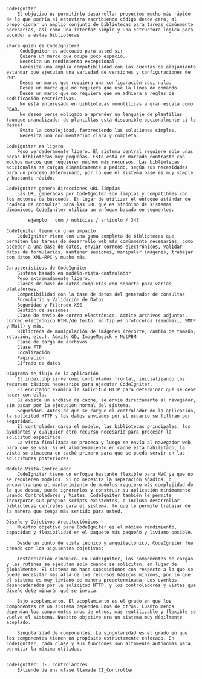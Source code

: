     CodeIgniter
        El objetivo es permitirle desarrollar proyectos mucho más rápido de lo que podría si estuviera escribiendo código desde cero, al proporcionar un amplio conjunto de bibliotecas para tareas comúnmente necesarias, así como una interfaz simple y una estructura lógica para acceder a estas bibliotecas

    ¿Para quién es CodeIgniter?           
         CodeIgniter es adecuado para usted si:
         Quiere un marco que ocupe poco espacio.
         Necesita un rendimiento excepcional.
         Necesita una amplia compatibilidad con las cuentas de alojamiento estándar que ejecutan una variedad de versiones y configuraciones de PHP.
         Desea un marco que requiera una configuración casi nula.
         Desea un marco que no requiera que use la línea de comando.
         Desea un marco que no requiera que se adhiera a reglas de codificación restrictivas.
         No está interesado en bibliotecas monolíticas a gran escala como PEAR.
         No desea verse obligado a aprender un lenguaje de plantillas (aunque unanalizador de plantillas está disponible opcionalmente si lo desea).
         Evita la complejidad, favoreciendo las soluciones simples.
         Necesita una documentación clara y completa.

    CodeIgniter es ligero
        Peso verdaderamente ligero. El sistema central requiere solo unas pocas bibliotecas muy pequeñas. Esto está en marcado contraste con muchos marcos que requieren muchos más recursos. Las bibliotecas adicionales se cargan dinámicamente a pedido, según sus necesidades para un proceso determinado, por lo que el sistema base es muy simple y bastante rápido.

    CodeIgniter genera direcciones URL limpias
        Las URL generadas por CodeIgniter son limpias y compatibles con los motores de búsqueda. En lugar de utilizar el enfoque estándar de "cadena de consulta" para las URL que es sinónimo de sistemas dinámicos, CodeIgniter utiliza un enfoque basado en segmentos:

            ejemplo _ com / noticias / artículo / 345

    CodeIgniter tiene un gran impacto
        CodeIgniter viene con una gama completa de bibliotecas que permiten las tareas de desarrollo web más comúnmente necesarias, como acceder a una base de datos, enviar correos electrónicos, validar datos de formularios, mantener sesiones, manipular imágenes, trabajar con datos XML-RPC y mucho más.

    Características de CodeIgniter
        Sistema basado en modelo-vista-controlador
        Peso extremadamente ligero.
        Clases de base de datos completas con soporte para varias plataformas.
        Compatibilidad con la base de datos del generador de consultas
        Formulario y Validación de Datos
        Seguridad y Filtrado XSS
        Gestión de sesiones
        Clase de envío de correo electrónico. Admite archivos adjuntos, correo electrónico HTML/de texto, múltiples protocolos (sendmail, SMTP y Mail) y más.
        Biblioteca de manipulación de imágenes (recorte, cambio de tamaño, rotación, etc.). Admite GD, ImageMagick y NetPBM
        Clase de carga de archivos
        Clase FTP
        Localización
        Paginación
        Cifrado de datos
    
    Diagrama de flujo de la aplicación
        El index.php sirve como controlador frontal, inicializando los recursos básicos necesarios para ejecutar CodeIgniter.
        El enrutador examina la solicitud HTTP para determinar qué se debe hacer con ella.
        Si existe un archivo de caché, se envía directamente al navegador, sin pasar por la ejecución normal del sistema.
        Seguridad. Antes de que se cargue el controlador de la aplicación, la solicitud HTTP y los datos enviados por el usuario se filtran por seguridad.
        El controlador carga el modelo, las bibliotecas principales, los ayudantes y cualquier otro recurso necesario para procesar la solicitud específica.
        La vista finalizada se procesa y luego se envía al navegador web para que se vea. Si el almacenamiento en caché está habilitado, la vista se almacena en caché primero para que se pueda servir en las solicitudes posteriores.

    Modelo-Vista-Controlador
        CodeIgniter tiene un enfoque bastante flexible para MVC ya que no se requieren modelos. Si no necesita la separación añadida, o encuentra que el mantenimiento de modelos requiere más complejidad de la que desea, puede ignorarlos y construir su aplicación mínimamente usando Controladores y Vistas. CodeIgniter también le permite incorporar sus propios scripts existentes, o incluso desarrollar bibliotecas centrales para el sistema, lo que le permite trabajar de la manera que tenga más sentido para usted.

    Diseño y Objetivos Arquitectónicos
        Nuestro objetivo para CodeIgniter es el máximo rendimiento, capacidad y flexibilidad en el paquete más pequeño y liviano posible.

        Desde un punto de vista técnico y arquitectónico, CodeIgniter fue creado con los siguientes objetivos:

        Instanciación dinámica. En CodeIgniter, los componentes se cargan y las rutinas se ejecutan solo cuando se solicitan, en lugar de globalmente. El sistema no hace suposiciones con respecto a lo que se puede necesitar más allá de los recursos básicos mínimos, por lo que el sistema es muy liviano de manera predeterminada. Los eventos, desencadenados por la solicitud HTTP, y los controladores y vistas que diseñe determinarán qué se invoca.

        Bajo acoplamiento. El acoplamiento es el grado en que los componentes de un sistema dependen unos de otros. Cuanto menos dependan los componentes unos de otros, más reutilizable y flexible se vuelve el sistema. Nuestro objetivo era un sistema muy débilmente acoplado.

        Singularidad de componentes. La singularidad es el grado en que los componentes tienen un propósito estrictamente enfocado. En CodeIgniter, cada clase y sus funciones son altamente autónomas para permitir la máxima utilidad.


    Codeigniter: 3-. Controladores
        Extiende de una clase llamada CI_Controller